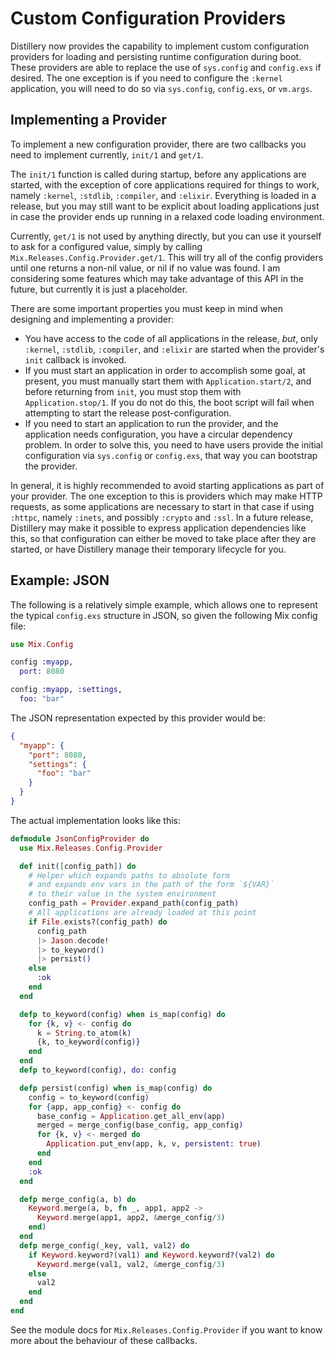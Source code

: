 # Custom Configuration Providers

Distillery now provides the capability to implement custom configuration
providers for loading and persisting runtime configuration during boot. These
providers are able to replace the use of `sys.config` and `config.exs` if
desired. The one exception is if you need to configure the `:kernel`
application, you will need to do so via `sys.config`, `config.exs`, or `vm.args`.

## Implementing a Provider

To implement a new configuration provider, there are two callbacks you need to
implement currently, `init/1` and `get/1`.

The `init/1` function is called during startup, before any applications are
started, with the exception of core applications required for things to work,
namely `:kernel`, `:stdlib`, `:compiler`, and `:elixir`. Everything is loaded in
a release, but you may still want to be explicit about loading applications just
in case the provider ends up running in a relaxed code loading environment.

Currently, `get/1` is not used by anything directly, but you can use it yourself
to ask for a configured value, simply by calling
`Mix.Releases.Config.Provider.get/1`. This will try all of the config providers
until one returns a non-nil value, or nil if no value was found. I am
considering some features which may take advantage of this API in the future,
but currently it is just a placeholder.

There are some important properties you must keep in mind when designing and
implementing a provider:

- You have access to the code of all applications in the release, _but_, only
  `:kernel`, `:stdlib`, `:compiler`, and `:elixir` are started when the
  provider's `init` callback is invoked.
- If you must start an application in order to accomplish some goal, at present,
  you must manually start them with `Application.start/2`, and before returning
  from `init`, you must stop them with `Application.stop/1`. If you do not do
  this, the boot script will fail when attempting to start the release
  post-configuration.
- If you need to start an application to run the provider, and the application
  needs configuration, you have a circular dependency problem. In order to solve
  this, you need to have users provide the initial configuration via
  `sys.config` or `config.exs`, that way you can bootstrap the provider.

In general, it is highly recommended to avoid starting applications as part of
your provider. The one exception to this is providers which may make HTTP
requests, as some applications are necessary to start in that case if using `:httpc`,
namely `:inets`, and possibly `:crypto` and `:ssl`. In a future release,
Distillery may make it possible to express application dependencies like this,
so that configuration can either be moved to take place after they are started,
or have Distillery manage their temporary lifecycle for you.

## Example: JSON

The following is a relatively simple example, which allows one to represent the
typical `config.exs` structure in JSON, so given the following Mix config file:

```elixir
use Mix.Config

config :myapp,
  port: 8080

config :myapp, :settings,
  foo: "bar"
```

The JSON representation expected by this provider would be:

```json
{
  "myapp": {
    "port": 8080,
    "settings": {
      "foo": "bar"
    }
  }
}
```

The actual implementation looks like this:

```elixir
defmodule JsonConfigProvider do
  use Mix.Releases.Config.Provider

  def init([config_path]) do
    # Helper which expands paths to absolute form
    # and expands env vars in the path of the form `${VAR}`
    # to their value in the system environment
    config_path = Provider.expand_path(config_path)
    # All applications are already loaded at this point
    if File.exists?(config_path) do
      config_path
      |> Jason.decode!
      |> to_keyword()
      |> persist()
    else
      :ok
    end
  end

  defp to_keyword(config) when is_map(config) do
    for {k, v} <- config do
      k = String.to_atom(k)
      {k, to_keyword(config)}
    end
  end
  defp to_keyword(config), do: config

  defp persist(config) when is_map(config) do
    config = to_keyword(config)
    for {app, app_config} <- config do
      base_config = Application.get_all_env(app)
      merged = merge_config(base_config, app_config)
      for {k, v} <- merged do
        Application.put_env(app, k, v, persistent: true)
      end
    end
    :ok
  end

  defp merge_config(a, b) do
    Keyword.merge(a, b, fn _, app1, app2 ->
      Keyword.merge(app1, app2, &merge_config/3)
    end)
  end
  defp merge_config(_key, val1, val2) do
    if Keyword.keyword?(val1) and Keyword.keyword?(val2) do
      Keyword.merge(val1, val2, &merge_config/3)
    else
      val2
    end
  end
end
```

See the module docs for `Mix.Releases.Config.Provider` if you want to know more about the behaviour of these callbacks.

